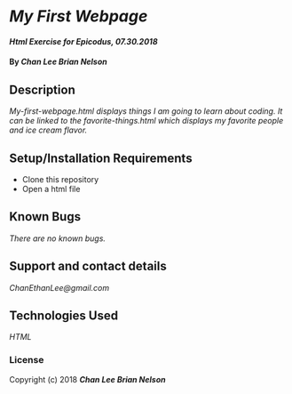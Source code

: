 # _My First Webpage_

#### _Html Exercise for Epicodus, 07.30.2018_

#### By _**Chan Lee Brian Nelson**_

## Description

_My-first-webpage.html displays things I am going to learn about coding. It can be linked to the favorite-things.html which displays my favorite people and ice cream flavor._

## Setup/Installation Requirements

* Clone this repository
* Open a html file

## Known Bugs

_There are no known bugs._

## Support and contact details

_ChanEthanLee@gmail.com_

## Technologies Used

_HTML_

### License

Copyright (c) 2018 **_Chan Lee Brian Nelson_**
